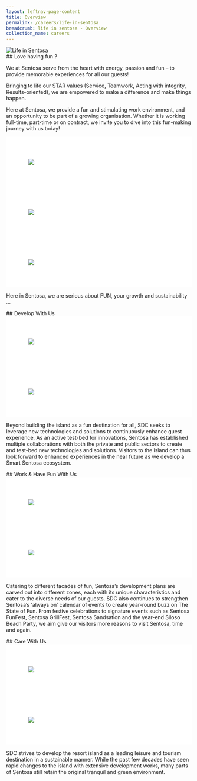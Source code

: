```yaml
---
layout: leftnav-page-content
title: Overview
permalink: /careers/life-in-sentosa
breadcrumb: life in sentosa - Overview
collection_name: careers
---
```

<div class="row">
  <div class="col is-12">
	<figure style="margin: 0;position: relative;">
        <img src="../images/careers/hero-banner.jpg" alt="Life in Sentosa"/>
        </figure>
  </div>
</div>
## Love having fun ?

<div class="row">
	<div class="col is-12">
	
<p>We at Sentosa serve from the heart with energy, passion and fun – to provide memorable experiences for all our guests!</p>

<p>Bringing to life our STAR values (Service, Teamwork, Acting with integrity, Results-oriented), we are empowered to make a difference and make things happen.</p>

<p>Here at Sentosa, we provide a fun and stimulating work environment, and an opportunity to be part of a growing organisation. Whether it is working full-time, part-time or on contract, we invite you to dive into this fun-making journey with us today!</p>
   </div>
</div>
 <div class="row" style="background-color: white;">
	<div class="col is-4" style="background-color: white;padding:1.5vh;">
                <figure style="margin: 0; position: relative;">
			<img src="../images/careers/mockup1.jpg"/>
		</figure>
	</div>
<div class="col is-4" style="background-color: white;padding:1.5vh;">
                <figure style="margin: 0; position: relative;">
			<img src="../images/careers/mockup1.jpg"/>
		</figure>
	</div>
<div class="col is-4" style="background-color: white;padding:1.5vh;">
                <figure style="margin: 0; position: relative;">
			<img src="../images/careers/mockup1.jpg"/>
		</figure>
	</div>
</div>
<p>Here in Sentosa, we are serious about FUN, your growth and sustainability ...</p>
## Develop With Us
<div class="row" style="background-color: white;">
	<div class="col is-6" style="background-color: white;padding:1.5vh;">
                <figure style="margin: 0; position: relative;">
			<img src="../images/careers/mockup1.jpg"/>
		</figure>
	</div>
	<div class="col is-6" style="background-color: white;padding:1.5vh;">
                <figure style="margin: 0; position: relative;">
			<img src="../images/careers/mockup1.jpg"/>
		</figure>
	</div>
</div>
<div class="row">
	<div class="col is-12">
<p>Beyond building the island as a fun destination for all, SDC seeks to leverage new technologies and solutions to continuously enhance guest experience. As an active test-bed for innovations, Sentosa has established multiple collaborations with both the private and public sectors to create and test-bed new technologies and solutions. Visitors to the island can thus look forward to enhanced experiences in the near future as we develop a Smart Sentosa ecosystem.</p>
	</div>
</div>
## Work & Have Fun With Us
<div class="row" style="background-color: white;">
	<div class="col is-6" style="background-color: white;padding:1.5vh;">
                <figure style="margin: 0; position: relative;">
			<img src="../images/careers/mockup1.jpg"/>
		</figure>
	</div>
	<div class="col is-6" style="background-color: white;padding:1.5vh;">
                <figure style="margin: 0; position: relative;">
			<img src="../images/careers/mockup1.jpg"/>
		</figure>
	</div>
</div>
<div class="row">
	<div class="col is-12">
<p>Catering to different facades of fun, Sentosa’s development plans are carved out into different zones, each with its unique characteristics and cater to the diverse needs of our guests. SDC also continues to strengthen Sentosa’s ‘always on’ calendar of events to create year-round buzz on The State of Fun. From festive celebrations to signature events such as Sentosa FunFest, Sentosa GrillFest, Sentosa Sandsation and the year-end Siloso Beach Party, we aim give our visitors more reasons to visit Sentosa, time and again.</p>
	</div>
</div>
## Care With Us
<div class="row" style="background-color: white;">
	<div class="col is-6" style="background-color: white;padding:1.5vh;">
                <figure style="margin: 0; position: relative;">
			<img src="../images/careers/mockup1.jpg"/>
		</figure>
	</div>
	<div class="col is-6" style="background-color: white;padding:1.5vh;">
                <figure style="margin: 0; position: relative;">
			<img src="../images/careers/mockup1.jpg"/>
		</figure>
	</div>
</div>
<div class="row">
	<div class="col is-12">
	<p>SDC strives to develop the resort island as a leading leisure and tourism destination in a sustainable manner. While the past few decades have seen rapid changes to the island with extensive development works, many parts of Sentosa still retain the original tranquil and green environment.</p>
	</div>
</div>
